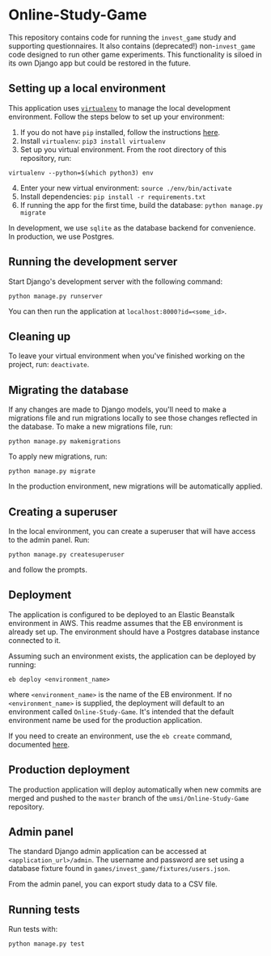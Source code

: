 # Online-Study-Game

This repository contains code for running the `invest_game` study and supporting questionnaires. It also contains (deprecated!) non-`invest_game` code designed to run other game experiments. This functionality is siloed in its own Django app but could be restored in the future.

## Setting up a local environment

This application uses [`virtualenv`](https://virtualenv.pypa.io/en/latest/) to manage the local development environment. Follow the steps below to set up your environment:

1. If you do not have `pip` installed, follow the instructions [here](https://pip.pypa.io/en/stable/installing/).
2. Install `virtualenv`: `pip3 install virtualenv`
3. Set up you virtual environment. From the root directory of this repository, run: 
```
virtualenv --python=$(which python3) env
```
4. Enter your new virtual environment: `source ./env/bin/activate` 
5. Install dependencies: `pip install -r requirements.txt` 
6. If running the app for the first time, build the database: `python manage.py migrate`

In development, we use `sqlite` as the database backend for convenience. In production, we use Postgres.

## Running the development server

Start Django's development server with the following command:

```
python manage.py runserver
```

You can then run the application at `localhost:8000?id=<some_id>`.

## Cleaning up

To leave your virtual environment when you've finished working on the project, run: `deactivate`.

## Migrating the database

If any changes are made to Django models, you'll need to make a migrations file and run migrations locally to see those changes reflected in the database. To make a new migrations file, run:
```
python manage.py makemigrations
```

To apply new migrations, run:
```
python manage.py migrate
```

In the production environment, new migrations will be automatically applied.

## Creating a superuser

In the local environment, you can create a superuser that will have access to the admin panel. Run:
```
python manage.py createsuperuser
```
and follow the prompts.

## Deployment

The application is configured to be deployed to an Elastic Beanstalk environment in AWS. This readme assumes that the EB environment is already set up. The environment should have a Postgres database instance connected to it.

Assuming such an environment exists, the application can be deployed by running:
```
eb deploy <environment_name>
```
where `<environment_name>` is the name of the EB environment. If no `<environment_name>` is supplied, the deployment will default to an environment called `Online-Study-Game`. It's intended that the default environment name be used for the production application.

If you need to create an environment, use the `eb create` command, documented [here](https://docs.aws.amazon.com/elasticbeanstalk/latest/dg/using-features.environments.html).

## Production deployment

The production application will deploy automatically when new commits are merged and pushed to the `master` branch of the `umsi/Online-Study-Game` repository.

## Admin panel

The standard Django admin application can be accessed at `<application_url>/admin`. The username and password are set using a database fixture found in `games/invest_game/fixtures/users.json`.

From the admin panel, you can export study data to a CSV file.

## Running tests

Run tests with:
```
python manage.py test
```
